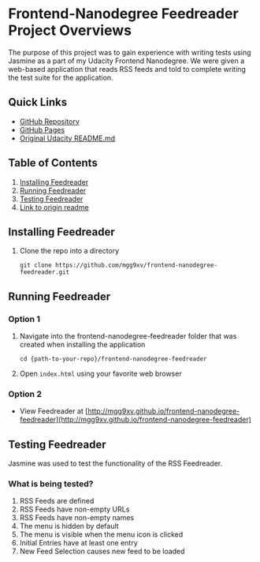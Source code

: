 # Frontend-Nanodegree Feedreader Project Overviews
The purpose of this project was to gain experience with writing tests using Jasmine as a part of my Udacity Frontend Nanodegree. We were given a web-based application that reads RSS feeds and told to complete writing the test suite for the application.

## Quick Links
* [GitHub Repository](http://github.com/mgg9xv/frontend-nanodegree-feedreader)
* [GitHub Pages](http://mgg9xv.github.io/frontend-nanodegree-feedreader)
* [Original Udacity README.md](./ORIGINAL-README.md)

## Table of Contents
1. [Installing Feedreader](#installing)
1. [Running Feedreader](#running)
1. [Testing Feedreader](#tests)
1. [Link to origin readme](./ORIGINAL-README.md)

## Installing Feedreader <a id="installing"></a>
1. Clone the repo into a directory

    `
    git clone https://github.com/mgg9xv/frontend-nanodegree-feedreader.git
    `

## Running Feedreader <a id="running"></a>

### Option 1
1. Navigate into the frontend-nanodegree-feedreader folder that was created when installing the application

    ```
    cd {path-to-your-repo}/frontend-nanodegree-feedreader
    ```
1. Open `index.html` using your favorite web browser

### Option 2

+ View Feedreader at [http://mgg9xv.github.io/frontend-nanodegree-feedreader](http://mgg9xv.github.io/frontend-nanodegree-feedreader)

## Testing Feedreader

Jasmine was used to test the functionality of the RSS Feedreader.

### What is being tested?

1. RSS Feeds are defined
1. RSS Feeds have non-empty URLs
1. RSS Feeds have non-empty names
1. The menu is hidden by default
1. The menu is visible when the menu icon is clicked
1. Initial Entries have at least one entry
1. New Feed Selection causes new feed to be loaded

